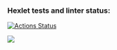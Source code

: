 ### Hexlet tests and linter status:
[![Actions Status](https://github.com/hamsterTears/frontend-project-11/workflows/hexlet-check/badge.svg)](https://github.com/hamsterTears/frontend-project-11/actions)

<a href="https://codeclimate.com/github/hamsterTears/frontend-project-11/maintainability"><img src="https://api.codeclimate.com/v1/badges/0f87083a6c8e5a2a39e6/maintainability" /></a>